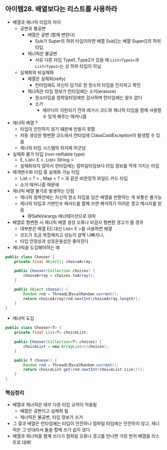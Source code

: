 ## 아이템28. 배열보다는 리스트를 사용하라
* 배열과 제너릭 타입의 차이
	* 공변과 불공변
		* 배열은 공변 (함께 변한다)
			* Sub가 Super의 하위 타입이라면 배열 Sub[]는 배열 Super[]의 하위 타입
		* 제너릭은 불공변
			* 서로 다른 타입 Type1, Type2가 있을 때 `List<Type1>`과 `List<Type2>`는 상 하위 타입이 아님
	* 실체화와 비실체화
		* 배열은 실체화(reify)
			* 런타임에도 자신이 담기로 한 원소의 타입을 인지하고 확인
		* 제너릭은 타입 정보가 런타임에는 소거(erasure)
			* 원소타입을 컴파일타임에만 검사하며 런타임에는 알수 없다
			* 소거
				* 제러닉이 지원되기 전의 레거시 코드와 제너릭 타입을 함께 사용할 수 있게 해주는 매커니즘
* 제너릭 배열 ? 
	* 타입이 안전하지 않기 떄문에 만들지 못함
	* 자동 생성한 형변환 코드에서 런타임에  ClassCastException이 발생할 수 있음
	* 제너릭 타입 시스템의 취지에 어긋남
* 실체화 불가 타입 (non-reifiable type)
	* E, List< E >. List< String > 
	* 실체화되지 않아서 런타임에는 컴파일타임보다 타입 정보를 적게 가지는 타입
*  매개변수화 타입 중 실체화 가능 타입
	* List < ? > ,  Map < ? > 과 같은 비한정적 와일드 카드 타입
	* 소거 매커니즘 때문에 
* 제너릭 배열 불가로 발생하는 단점
	* 제너릭 컬렉션에는 자신의 원소 타입을 담은 배열을 반환하는 게 보통은 불가능
	* 제너릭 타입과 가변인수 메서드를 함께 쓰면 해석하기 어려운 경고 메시지를 받음
		* @SafeVarargs 애너테이션으로 대처
* 배열로 형변환 시 제너릭 배열 생성 오류나 비검사 형변환 경고가 뜰 경우
	* 대부분은 배열 E[] 대신 List< E >를 사용하면 해결
	* 코드가 조금 복잡해지고 성능이 살짝 나빠지나,
	* 타입 안정성과 상호운용성은 좋아진다
* 제너릭을 도입해야하는 예
```java
public class Chooser {
	private final Object[] choiceArray;
	
	public Chooser(Collection choices) {
		choiceArray = choices.toArray();
	}

	public Object choose() {
		Random rnd = ThreadL젠ocalRandom.current();
		return choiceArray[rnd.nextInt(choiceArray.length)];
	}
}
```
* 제너릭 도입
```java
public class Chooser<T> {
	private final List<T> choiceList;
	
	public Chooser(Collection<T> choices) {
		choiceList = new ArrayList<>(choices);
	}

	public T choose() {
		Random rnd = ThreadL젠ocalRandom.current();
		return choiceList.get(rnd.nextInt(choiceList.size()));
	}
}
```

### 핵심정리
* 배열과 제너릭은 매우 다른 타입 규칙이 적용됨
	* 배열은 공변이고 실체화 됨
	* 제너릭은 불공변, 타입 정보가 소거
* 그 결과 배열은 런타임에는 타입이 안전하나 컴파일 타임에는 안전하지 않고, 제너릭은 그 반대라서 둘을 함께 쓰기 쉽지 않다
* 배열과 제너릭을 함께 쓰다가 컴파일 오류나 경고를 만나면 가장 먼저 배열을 리스트로 대체!
<!--stackedit_data:
eyJoaXN0b3J5IjpbLTE1OTAxODI3MjNdfQ==
-->